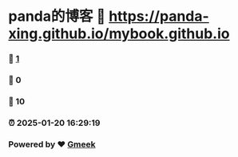 # panda的博客 :link: https://panda-xing.github.io/mybook.github.io 
### :page_facing_up: [1](https://panda-xing.github.io/mybook.github.io/tag.html) 
### :speech_balloon: 0 
### :hibiscus: 10 
### :alarm_clock: 2025-01-20 16:29:19 
### Powered by :heart: [Gmeek](https://github.com/Meekdai/Gmeek)

